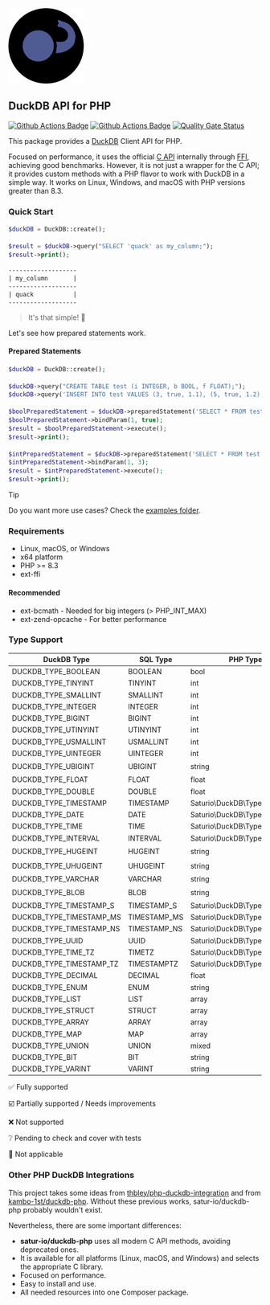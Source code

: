 <img alt="DuckDB logo" src="docs/DuckDB-PHP-logo-noborders.svg" height="150">

## DuckDB API for PHP

[![Github Actions Badge](https://github.com/satur-io/duckdb-php/actions/workflows/php_test_main.yml/badge.svg?branch=main)](https://github.com/satur-io/duckdb-php/actions)
[![Github Actions Badge](https://github.com/satur-io/duckdb-php/actions/workflows/php_test_nightly.yml/badge.svg?branch=main)](https://github.com/satur-io/duckdb-php/actions)
[![Quality Gate Status](https://sonarcloud.io/api/project_badges/measure?project=satur-io_duckdb-php&metric=alert_status&token=4a4bd82eff843d2b4a93bf4552b6db78e598ecfa)](https://sonarcloud.io/summary/new_code?id=satur-io_duckdb-php)

This package provides a [DuckDB](https://github.com/duckdb/duckdb) Client API for PHP.

Focused on performance, it uses the official [C API](https://duckdb.org/docs/api/c/overview.html) internally through [FFI](https://www.php.net/manual/en/book.ffi.php), achieving good benchmarks.
However, it is not just a wrapper for the C API; it provides custom methods with a PHP flavor to work with DuckDB in a simple way.
It works on Linux, Windows, and macOS with PHP versions greater than 8.3.

### Quick Start

```php
$duckDB = DuckDB::create();

$result = $duckDB->query("SELECT 'quack' as my_column;");
$result->print();
```

```
-------------------
| my_column       |
-------------------
| quack           |
-------------------
```

> It's that simple! :duck:

Let's see how prepared statements work.

#### Prepared Statements
```php
$duckDB = DuckDB::create();

$duckDB->query("CREATE TABLE test (i INTEGER, b BOOL, f FLOAT);");
$duckDB->query('INSERT INTO test VALUES (3, true, 1.1), (5, true, 1.2), (3, false, 1.1), (3, null, 1.2);');

$boolPreparedStatement = $duckDB->preparedStatement('SELECT * FROM test WHERE b = $1');
$boolPreparedStatement->bindParam(1, true);
$result = $boolPreparedStatement->execute();
$result->print();

$intPreparedStatement = $duckDB->preparedStatement('SELECT * FROM test WHERE i = ?');
$intPreparedStatement->bindParam(1, 3);
$result = $intPreparedStatement->execute();
$result->print();
```

> [!TIP]
> Do you want more use cases? Check the [examples folder](examples).

### Requirements
- Linux, macOS, or Windows
- x64 platform
- PHP >= 8.3
- ext-ffi

#### Recommended
- ext-bcmath - Needed for big integers (> PHP_INT_MAX)
- ext-zend-opcache - For better performance

### Type Support
| DuckDB Type              | SQL Type     | PHP Type                      |                                    Read                                    |                                    Bind                                    |
|--------------------------|--------------|-------------------------------|:--------------------------------------------------------------------------:|:--------------------------------------------------------------------------:|
| DUCKDB_TYPE_BOOLEAN      | BOOLEAN      | bool                          |                             :white_check_mark:                             |                             :white_check_mark:                             |
| DUCKDB_TYPE_TINYINT      | TINYINT      | int                           |                             :white_check_mark:                             |                             :white_check_mark:                             |
| DUCKDB_TYPE_SMALLINT     | SMALLINT     | int                           |                             :white_check_mark:                             |                             :white_check_mark:                             |
| DUCKDB_TYPE_INTEGER      | INTEGER      | int                           |                             :white_check_mark:                             |                             :white_check_mark:                             |
| DUCKDB_TYPE_BIGINT       | BIGINT       | int                           |                             :white_check_mark:                             |                             :white_check_mark:                             |
| DUCKDB_TYPE_UTINYINT     | UTINYINT     | int                           |                             :white_check_mark:                             |                             :white_check_mark:                             |
| DUCKDB_TYPE_USMALLINT    | USMALLINT    | int                           |                             :white_check_mark:                             |                             :white_check_mark:                             |
| DUCKDB_TYPE_UINTEGER     | UINTEGER     | int                           |                             :white_check_mark:                             |                             :white_check_mark:                             |
| DUCKDB_TYPE_UBIGINT      | UBIGINT      | string                        | [:ballot_box_with_check:](https://github.com/satur-io/duckdb-php/issues/1) | [:ballot_box_with_check:](https://github.com/satur-io/duckdb-php/issues/1) |
| DUCKDB_TYPE_FLOAT        | FLOAT        | float                         |                             :white_check_mark:                             |                             :white_check_mark:                             |
| DUCKDB_TYPE_DOUBLE       | DOUBLE       | float                         |                             :white_check_mark:                             |                             :white_check_mark:                             |
| DUCKDB_TYPE_TIMESTAMP    | TIMESTAMP    | Saturio\DuckDB\Type\Timestamp |                             :white_check_mark:                             |                             :white_check_mark:                             |
| DUCKDB_TYPE_DATE         | DATE         | Saturio\DuckDB\Type\Date      |                             :white_check_mark:                             |                             :white_check_mark:                             |
| DUCKDB_TYPE_TIME         | TIME         | Saturio\DuckDB\Type\Time      |                             :white_check_mark:                             |                             :white_check_mark:                             |
| DUCKDB_TYPE_INTERVAL     | INTERVAL     | Saturio\DuckDB\Type\Interval  |                             :white_check_mark:                             |                             :white_check_mark:                             |
| DUCKDB_TYPE_HUGEINT      | HUGEINT      | string                        | [:ballot_box_with_check:](https://github.com/satur-io/duckdb-php/issues/1) |                             :white_check_mark:                             |
| DUCKDB_TYPE_UHUGEINT     | UHUGEINT     | string                        | [:ballot_box_with_check:](https://github.com/satur-io/duckdb-php/issues/1) |                             :white_check_mark:                             |
| DUCKDB_TYPE_VARCHAR      | VARCHAR      | string                        |                             :white_check_mark:                             |                             :white_check_mark:                             |
| DUCKDB_TYPE_BLOB         | BLOB         | string                        | [:ballot_box_with_check:](https://github.com/satur-io/duckdb-php/issues/2) |                              :grey_question:                               |
| DUCKDB_TYPE_TIMESTAMP_S  | TIMESTAMP_S  | Saturio\DuckDB\Type\Timestamp |                             :white_check_mark:                             |                             :white_check_mark:                             |
| DUCKDB_TYPE_TIMESTAMP_MS | TIMESTAMP_MS | Saturio\DuckDB\Type\Timestamp |                             :white_check_mark:                             |                             :white_check_mark:                             |
| DUCKDB_TYPE_TIMESTAMP_NS | TIMESTAMP_NS | Saturio\DuckDB\Type\Timestamp |                             :white_check_mark:                             |                                    :x:                                     |
| DUCKDB_TYPE_UUID         | UUID         | Saturio\DuckDB\Type\UUID      |                             :white_check_mark:                             |                             :white_check_mark:                             |
| DUCKDB_TYPE_TIME_TZ      | TIMETZ       | Saturio\DuckDB\Type\Time      |                             :white_check_mark:                             |                              :grey_question:                               |
| DUCKDB_TYPE_TIMESTAMP_TZ | TIMESTAMPTZ  | Saturio\DuckDB\Type\Timestamp |                             :white_check_mark:                             |                              :grey_question:                               |
| DUCKDB_TYPE_DECIMAL      | DECIMAL      | float                         |                             :white_check_mark:                             |                                    :x:                                     |
| DUCKDB_TYPE_ENUM         | ENUM         | string                        |                             :white_check_mark:                             |                            :small_blue_diamond:                            |
| DUCKDB_TYPE_LIST         | LIST         | array                         |                             :white_check_mark:                             |                            :small_blue_diamond:                            |
| DUCKDB_TYPE_STRUCT       | STRUCT       | array                         |                             :white_check_mark:                             |                            :small_blue_diamond:                            |
| DUCKDB_TYPE_ARRAY        | ARRAY        | array                         |                             :white_check_mark:                             |                            :small_blue_diamond:                            |
| DUCKDB_TYPE_MAP          | MAP          | array                         |                             :white_check_mark:                             |                            :small_blue_diamond:                            |
| DUCKDB_TYPE_UNION        | UNION        | mixed                         |                             :white_check_mark:                             |                            :small_blue_diamond:                            |
| DUCKDB_TYPE_BIT          | BIT          | string                        |                                    :x:                                     |                            :small_blue_diamond:                            |
| DUCKDB_TYPE_VARINT       | VARINT       | string                        |                                    :x:                                     |                                    :x:                                     |

:white_check_mark: Fully supported

:ballot_box_with_check: Partially supported / Needs improvements

:x: Not supported

:grey_question: Pending to check and cover with tests

:small_blue_diamond: Not applicable

### Other PHP DuckDB Integrations
This project takes some ideas from [thbley/php-duckdb-integration](https://github.com/thbley/php-duckdb-integration)
and from [kambo-1st/duckdb-php](https://github.com/kambo-1st/duckdb-php). Without these previous works,
satur-io/duckdb-php probably wouldn't exist.

Nevertheless, there are some important differences:
- **satur-io/duckdb-php** uses all modern C API methods, avoiding deprecated ones.
- It is available for all platforms (Linux, macOS, and Windows) and selects the appropriate C library.
- Focused on performance.
- Easy to install and use.
- All needed resources into one Composer package.
